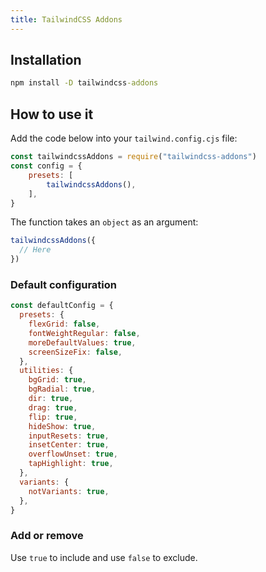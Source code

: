 ```yaml
---
title: TailwindCSS Addons
---
```


## Installation

```cmd
npm install -D tailwindcss-addons
```

## How to use it

Add the code below into your `tailwind.config.cjs` file:

<!-- prettier-ignore -->
```js
const tailwindcssAddons = require("tailwindcss-addons")
const config = {
	presets: [
		tailwindcssAddons(),
	],
}
```

The function takes an `object` as an argument:

```js
tailwindcssAddons({
  // Here
})
```

### Default configuration

```js
const defaultConfig = {
  presets: {
    flexGrid: false,
    fontWeightRegular: false,
    moreDefaultValues: true,
    screenSizeFix: false,
  },
  utilities: {
    bgGrid: true,
    bgRadial: true,
    dir: true,
    drag: true,
    flip: true,
    hideShow: true,
    inputResets: true,
    insetCenter: true,
    overflowUnset: true,
    tapHighlight: true,
  },
  variants: {
    notVariants: true,
  },
}
```

### Add or remove

Use `true` to include and use `false` to exclude.
